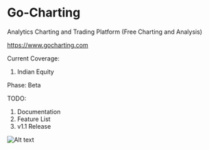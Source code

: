 # Go-Charting
Analytics Charting and Trading Platform (Free Charting and Analysis)

https://www.gocharting.com

Current Coverage:
1. Indian Equity

Phase: Beta

TODO:
1. Documentation
2. Feature List
3. v1.1 Release

![Alt text](https://i.imgur.com/kj1Hpks.png "Analytics Charting and Trading Platform")


